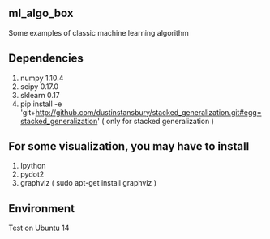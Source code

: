 ## ml_algo_box
Some examples of classic machine learning algorithm

## Dependencies
1. numpy 1.10.4
2. scipy 0.17.0
3. sklearn 0.17
4. pip install -e 'git+http://github.com/dustinstansbury/stacked_generalization.git#egg=stacked_generalization' ( only for stacked generalization )

## For some visualization, you may have to install
1. Ipython
2. pydot2
3. graphviz ( sudo apt-get install graphviz )

## Environment
Test on Ubuntu 14



